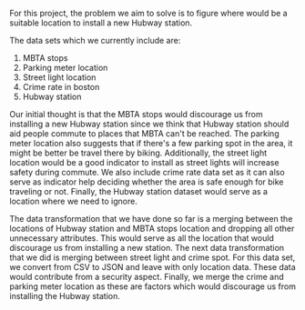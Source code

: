 For this project, the problem we aim to solve is to figure where would be a suitable location to install a new Hubway station. 

The data sets which we currently include are:
1. MBTA stops
2. Parking meter location
3. Street light location
4. Crime rate in boston
5. Hubway station 

Our initial thought is that the MBTA stops would discourage us from installing a new Hubway station since we think that Hubway station should aid people commute to places that MBTA can't be reached. The parking meter location also suggests that if there's a few parking spot in the area, it might be better be travel there by biking. Additionally, the street light location would be a good indicator to install as street lights will increase safety during commute. We also include crime rate data set as it can also serve as indicator help deciding whether the area is safe enough for bike traveling or not. Finally, the Hubway station dataset would serve as a location where we need to ignore. 

The data transformation that we have done so far is a merging between the locations of Hubway station and MBTA stops location and dropping all other unnecessary attributes. This would serve as all the location that would discourage us from installing a new station. The next data transformation that we did is merging between street light and crime spot. For this data set, we convert from CSV to JSON and leave with only location data. These data would contribute from a security aspect. Finally, we merge the crime and parking meter location as these are factors which would discourage us from installing the Hubway station. 